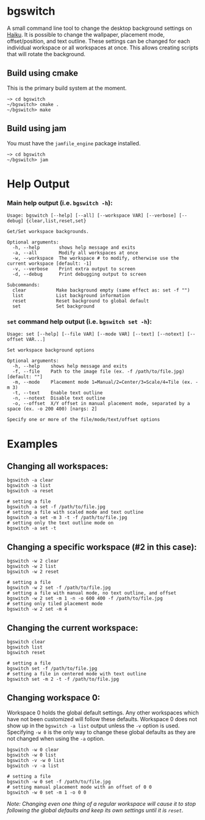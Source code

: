 # bgswitch

A small command line tool to change the desktop background settings on [Haiku](https://www.haiku-os.org).
It is possible to change the wallpaper, placement mode, offset/position, and text outline.  These settings
can be changed for each individual workspace or all workspaces at once.  This allows creating scripts that
will rotate the background.


## Build using cmake

This is the primary build system at the moment.

```console
~> cd bgswitch
~/bgswitch> cmake .
~/bgswitch> make
```


## Build using jam

You must have the `jamfile_engine` package installed.

```console
~> cd bgswitch
~/bgswitch> jam
```


# Help Output

### Main help output (i.e. `bgswitch -h`):
```console
Usage: bgswitch [--help] [--all] [--workspace VAR] [--verbose] [--debug] {clear,list,reset,set}

Get/Set workspace backgrounds.

Optional arguments:
  -h, --help       shows help message and exits
  -a, --all        Modify all workspaces at once
  -w, --workspace  The workspace # to modify, otherwise use the current workspace [default: -1]
  -v, --verbose    Print extra output to screen
  -d, --debug      Print debugging output to screen

Subcommands:
  clear           Make background empty (same effect as: set -f "")
  list            List background information
  reset           Reset background to global default
  set             Set background
```


### `set` command help output (i.e. `bgswitch set -h`):
```console
Usage: set [--help] [--file VAR] [--mode VAR] [--text] [--notext] [--offset VAR...]

Set workspace background options

Optional arguments:
  -h, --help    shows help message and exits
  -f, --file    Path to the image file (ex. -f /path/to/file.jpg) [default: ""]
  -m, --mode    Placement mode 1=Manual/2=Center/3=Scale/4=Tile (ex. -m 3)
  -t, --text    Enable text outline
  -n, --notext  Disable text outline
  -o, --offset  X/Y offset in manual placement mode, separated by a space (ex. -o 200 400) [nargs: 2]

Specify one or more of the file/mode/text/offset options
```


# Examples

## Changing all workspaces:
```console
bgswitch -a clear
bgswitch -a list
bgswitch -a reset

# setting a file
bgswitch -a set -f /path/to/file.jpg
# setting a file with scaled mode and text outline
bgswitch -a set -m 3 -t -f /path/to/file.jpg
# setting only the text outline mode on
bgswitch -a set -t
```


## Changing a specific workspace (#2 in this case):
```console
bgswitch -w 2 clear
bgswitch -w 2 list
bgswitch -w 2 reset

# setting a file
bgswitch -w 2 set -f /path/to/file.jpg
# setting a file with manual mode, no text outline, and offset
bgswitch -w 2 set -m 1 -n -o 600 400 -f /path/to/file.jpg
# setting only tiled placement mode
bgswitch -w 2 set -m 4
```


## Changing the current workspace:
```console
bgswitch clear
bgswitch list
bgswitch reset

# setting a file
bgswitch set -f /path/to/file.jpg
# setting a file in centered mode with text outline
bgswitch set -m 2 -t -f /path/to/file.jpg
```


## Changing workspace 0:
Workspace 0 holds the global default settings.  Any other workspaces which have not been customized will follow these defaults.
Workspace 0 does not show up in the `bgswitch -a list` output unless the `-v` option is used.  Specifying `-w 0` is the only way
to change these global defaults as they are not changed when using the `-a` option.
```console
bgswitch -w 0 clear
bgswitch -w 0 list
bgswitch -v -w 0 list
bgswitch -v -a list

# setting a file
bgswitch -w 0 set -f /path/to/file.jpg
# setting manual placement mode with an offset of 0 0
bgswitch -w 0 set -m 1 -o 0 0
```
*Note: Changing even one thing of a regular workspace will cause it to stop following the global defaults and keep its own settings
until it is `reset`.*
